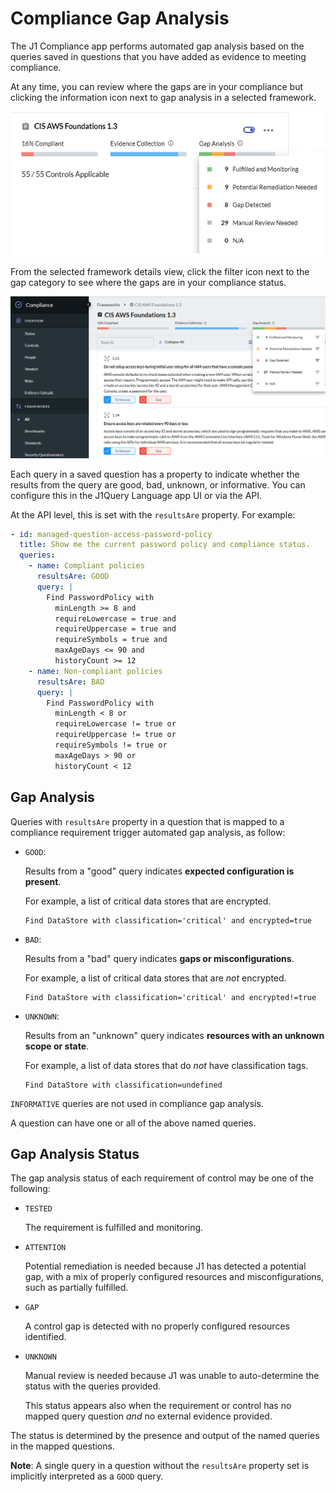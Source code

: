 # Compliance Gap Analysis

The J1 Compliance app performs automated gap analysis based on the queries saved 
in questions that you have added as evidence to meeting compliance.

At any time, you can review where the gaps are in your compliance but clicking the
information icon next to gap analysis in a selected framework.

![](../../assets/compliance-gap-analysis.png)



From the selected framework details view, click the filter icon next to the gap category
to see where the gaps are in your compliance status. 

![](../../assets/compliance-gaps.png)

Each query in a saved question has a property to indicate whether the results
from the query are good, bad, unknown, or informative. You can configure this in the 
J1Query Language app UI or via the API.

At the API level, this is set with the `resultsAre` property. For example:

```yaml
- id: managed-question-access-password-policy
  title: Show me the current password policy and compliance status.
  queries:
    - name: Compliant policies
      resultsAre: GOOD
      query: |
        Find PasswordPolicy with
          minLength >= 8 and
          requireLowercase = true and
          requireUppercase = true and
          requireSymbols = true and
          maxAgeDays <= 90 and
          historyCount >= 12
    - name: Non-compliant policies
      resultsAre: BAD
      query: |
        Find PasswordPolicy with
          minLength < 8 or
          requireLowercase != true or
          requireUppercase != true or
          requireSymbols != true or
          maxAgeDays > 90 or
          historyCount < 12
```

## Gap Analysis

Queries with `resultsAre` property in a question that is mapped to a compliance
requirement trigger automated gap analysis, as follow:

- `GOOD`:

  Results from a "good" query indicates **expected configuration is present**.

  For example, a list of critical data stores that are encrypted.

  ```j1ql
  Find DataStore with classification='critical' and encrypted=true
  ```

- `BAD`:

  Results from a "bad" query indicates **gaps or misconfigurations**.

  For example, a list of critical data stores that are _not_ encrypted.

  ```j1ql
  Find DataStore with classification='critical' and encrypted!=true
  ```

- `UNKNOWN`:

  Results from an "unknown" query indicates **resources with an unknown scope or state**.

  For example, a list of data stores that do _not_ have classification tags.

  ```j1ql
  Find DataStore with classification=undefined
  ```

`INFORMATIVE` queries are not used in compliance gap analysis.

A question can have one or all of the above named queries.

## Gap Analysis Status

The gap analysis status of each requirement of control may be one of the
following:

- `TESTED`

  The requirement is fulfilled and monitoring.

- `ATTENTION`

  Potential remediation is needed because J1 has detected a potential gap, 
  with a mix of properly configured resources and misconfigurations, such 
  as partially fulfilled.

- `GAP`

  A control gap is detected with no properly configured resources identified.

- `UNKNOWN`

  Manual review is needed because J1 was unable to auto-determine the
  status with the queries provided.

  This status appears also when the requirement or control has no mapped query question _and_ no external evidence provided.

The status is determined by the presence and output of the named queries in the
mapped questions.

**Note**: A single query in a question without the `resultsAre` property set is implicitly interpreted as a `GOOD` query.
